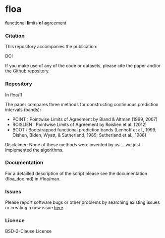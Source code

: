 # floa

**f**unctional **l**imits **o**f **a**greement 

### Citation
This repository accompanies the publication: 

DOI

If you make use of any of the code or datasets, please cite the paper and/or the Github repository.

### Repository

In floa/R 

The paper compares three methods for constructing continuous prediction intervals (bands):

- POINT : Pointwise Limits of Agreement by Bland & Altman (1999, 2007)
- ROISLIEN : Pointwise Limits of Agreement by Røislien et al. (2012)
- BOOT : Bootstrapped functional prediction bands (Lenhoff et al., 1999; Olshen, Biden, Wyatt, & Sutherland, 1989; Sutherland et al., 1988)

Disclaimer: None of these methods were invented by us ... we just implemented the algorithms.



### Documentation
For a detailled description of the script please see the documentation (floa_doc.md) in /floa/man.

### Issues
Please report software bugs or other problems by searching existing issues or creating a new issue [here](https://github.com/koda86/floa/issues).

### Licence
BSD-2-Clause License
